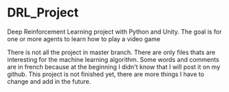 # DRL_Project
Deep Reinforcement Learning project with Python and Unity. The goal is for one or more agents to learn how to play a video game

There is not all the project in master branch. There are only files thats are interesting for the machine learning algorithm.
Some words and comments are in french because at the beginning I didn't know that I will post it on my github.
This project is not finished yet, there are more things I have to change and add in the future.

